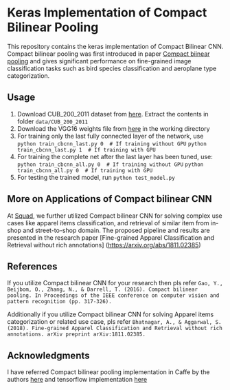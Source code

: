 # Keras Implementation of Compact Bilinear Pooling

This repository contains the keras implementation of Compact Bilinear CNN. Compact bilinear pooling was first
introduced in paper [Compact biinear pooling](https://arxiv.org/pdf/1511.06062.pdf) and gives significant
performance on fine-grained image classification tasks such as bird species classification and aeroplane type
categorization.

## Usage
1. Download CUB_200_2011 dataset from [here](www.vision.caltech.edu/visipedia-data/CUB-200-2011/CUB_200_2011.tgz).
   Extract the contents in folder `data/CUB_200_2011`
2. Download the VGG16 weights file from [here](https://github.com/fchollet/deep-learning-models/releases/download/v0.1/vgg16_weights_tf_dim_ordering_tf_kernels_notop.h5)
   in the working directory
3. For training only the last fully connected layer of the network, use
    `python train_cbcnn_last.py 0  # If training without GPU`
    `python train_cbcnn_last.py 1  # If training with GPU`
4. For training the complete net after the last layer has been tuned, use:
    `python train_cbcnn_all.py 0  # If training without GPU`
    `python train_cbcnn_all.py 0  # If training with GPU`
5. For testing the trained model, run
    `python test_model.py`

## More on Applications of Compact bilinear CNN
At [Squad](https://www.squadplatform.com/), we further utilized Compact bilinear CNN for solving complex use cases
like apparel items classification, and retrieval of similar item from in-shop and street-to-shop domain. The proposed
pipeline and results are presented in the research paper [Fine-grained Apparel Classification and Retrieval
without rich annotations] (https://arxiv.org/abs/1811.02385)

## References
If you utilize Compact bilinear CNN for your research then pls refer
`Gao, Y., Beijbom, O., Zhang, N., & Darrell, T. (2016). Compact bilinear pooling.
In Proceedings of the IEEE conference on computer vision and pattern recognition (pp. 317-326).`

Additionally if you utilize Compact bilinear CNN for solving Apparel items categorization or related use case, pls refer
`Bhatnagar, A., & Aggarwal, S. (2018). Fine-grained Apparel Classification and Retrieval without rich annotations.
arXiv preprint arXiv:1811.02385.`

## Acknowledgments
I have referred Compact bilinear pooling implementation in Caffe by the authors [here](https://github.com/gy20073/compact_bilinear_pooling)
and tensorflow implementation [here](https://github.com/ronghanghu/tensorflow_compact_bilinear_pooling)